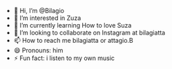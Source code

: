 - 👋 Hi, I’m @Bilagio
- 👀 I’m interested in Zuza
- 🌱 I’m currently learning How to love Suza
- 💞️ I’m looking to collaborate on Instagram at bilagiatta
- 📫 How to reach me bilagiatta or attagio.B
- 😄 Pronouns: him
- ⚡ Fun fact: i listen to my own music

<!---
Bilagio/Bilagio is a ✨ special ✨ repository because its `README.md` (this file) appears on your GitHub profile.
You can click the Preview link to take a look at your changes.
--->
